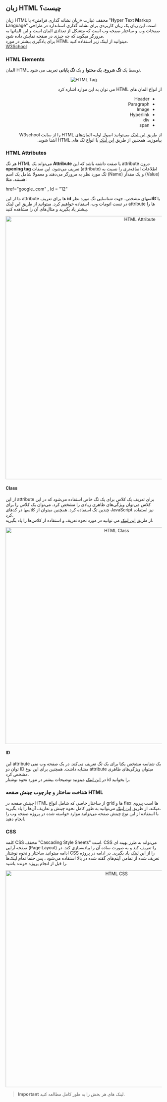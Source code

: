 ## زبان HTML چیست؟

<p>

زبان
HTML
مخفف عبارت «زبان نشانه گذاری فرامتن» یا 
"**H**yper **T**ext **M**arkup **L**anguage"
است. این زبان یک زبان کاربردی برای نشانه گذاری استاندارد در طراحی صفحات وب و ساختار صفحه وب است که متشکل از تعدادی المان است و این المانها به مرورگر میگوید که چه چیزی در صفحه نمایش داده شود.<br>
برای یادگیری بیشتر در مورد HTML میتوانید از لینک زیر استفاده کنید. <br>
[W3School](https://www.w3schools.com/whatis/whatis_html.asp)
</p>

### HTML Elements
<p>

المان 
HTML
توسط یک **تگ شروع**، **یک محتوا** و یک **تگ پایانی** تعریف می شود.

</p>

<div style="text-align:center">
    <img src="https://assets.digitalocean.com/django_gunicorn_nginx_2004/articles/new_learners/html-element-diagram.png" alt="HTML Tag">
</div>

<div dir="rtl">
<p>

از انواع المان های 
HTML
می توان به این موارد اشاره کرد 

- Header
- Paragraph 
- Image
- Hyperlink
- div
- span

</p>
<p>

از طریق [این لینک](https://www.w3schools.com/html/html_elements.asp) می‌توانید اصول اولیه المان‌های 
HTML
را از سایت 
W3school
بیاموزید.
همچنین از طریق [این لینک](https://www.w3schools.com/tags/default.asp) با انواع تگ های 
HTML
آشنا شوید. 

</p>
</div>

### HTML Attributes

<p>

هر تگ 
HTML
می‌تواند یک 
**Attribute**
یا صفت داشته باشد که این 
attribute
درون 
**opening tag**
تعریف می‌شود، این صفات 
(attribute)
اطلاعات اضافه‌تری را نسبت به تگ مورد نظر به مرورگر می‌دهند و معمولا شامل یک اسم 
(Name)
و یک مقدار 
(Value)
هستند. مثلا:

href="google..com" , Id = "12"

ما از این 
attribute
ها برای تعریف 
**id**
یا **کلاس**های مشخص، جهت شناسایی تگ مورد نظر در تست اتومات وب، استفاده خواهیم کرد.
میتوانید از طریق این لینک 
attribute
ها را بیشتر یاد بگیرید و مثال‌های آن را مشاهده کنید.

</p>

<div style="text-align:center">
    <img src="https://web-dev.imgix.net/image/cGQxYFGJrUUaUZyWhyt9yo5gHhs1/17yQeLEUX6s88IbDJreQ.png" alt="HTML Attribute" width="850px">
</div>

#### Class

<p>

از این 
attribute
برای تعریف یک کلاس برای یک تگ خاص استفاده می‌شود که در این کلاس می‌توان ویژگی‌های ظاهری زیادی را مشخص کرد. می‌توان یک کلاس را برای چندین تگ استفاده کرد. همچنین میتوان از کلاسها در کدهای 
JavaScript
نیز استفاده کرد.<br>
از طریق [این لینک](https://www.w3schools.com/html/html_classes.asp) می توانید در مورد نحوه تعریف و استفاده از کلاس‌ها را یاد بگیرید.

</p>

<div style="text-align:center">
    <img src="https://dotnettutorials.net/wp-content/uploads/2021/10/word-image-146.png" alt="HTML Class" width="700px">
</div>

#### ID

<p>

این 
attribute
یک شناسه مشخص یکتا برای یک تگ تعریف می‌کند. در یک صفحه وب نمی توان دو 
ID
مشابه داشت. همچنین برای این نوع 
attribute
میتوان ویژگی‌های ظاهری مشخص کرد. <br>
در [این لینک](https://www.w3schools.com/html/html_id.asp) میتونید توضیحات بیشتر در مورد نحوه نوشتار 
id
 را بخوانید.

</p>

### شناخت ساختار و چارچوب چینش صفحه HTML

<p>

چینش صفحه در 
HTML
از ساختار خاصی که شامل انواع 
grid
ها و 
flex
ها است پیروی میکند.
از طریق [این لینک](https://css-tricks.com/snippets/css/a-guide-to-flexbox/) می‌توانید به طور کامل نحوه چینش‌ و تعاریف آن‌ها را یاد بگیرید. <br>
با استفاده از این نوع چینش صفحه می‌توانید موارد خواسته شده در پروژه صفحه وب را انجام دهید.

</p>

### CSS

<p>

کلمه 
CSS
مخفف 
"Cascading Style Sheets"
است. 
CSS
می‌تواند به طرز بهینه ای صفحه آرایی 
(Page Layout)
را تعریف کند و به صورت ساده آن را  پیاده‌سازی کند.
در ادامه میتوانید  ساختار و نحوه نوشتار 
CSS را از [این لینک](https://www.w3schools.com/html/html_css.asp) یاد بگیرید.
در ادامه در پروژه تعریف شده از تمامی آیتم‌های گفته شده در بالا استفاده می‌شود ، پس حتما تمام لینک‌ها را قبل از انجام پروژه خونده باشید.

</p>

<div style="text-align:center">
    <img src="https://www.bu.edu/lernet/artemis/years/2020/projects/FinalPresentations/HTML/csscode.jpg" alt="HTML CSS" width="700px">
</div>

> **Important**
> لینک های هر بخش را به طور کامل مطالعه کنید.